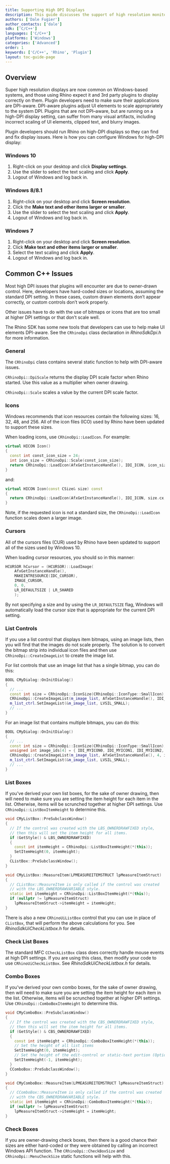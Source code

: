 ```yaml
---
title: Supporting High DPI Displays
description: This guide discusses the support of high resolution monitors.
authors: ['Dale Fugier']
author_contacts: ['dale']
sdk: ['C/C++']
languages: ['C/C++']
platforms: ['Windows']
categories: ['Advanced']
order: 1
keywords: ['C/C++', 'Rhino', 'Plugin']
layout: toc-guide-page
---
```


 
## Overview

Super high resolution displays are now common on Windows-based systems, and those using Rhino expect it and 3rd party plugins to display correctly on them. Plugin developers need to make sure their applications are DPI–aware. DPI-aware plugins adjust UI elements to scale appropriately to the system DPI. Plugins that are not DPI–aware, but are running on a high-DPI display setting, can suffer from many visual artifacts, including incorrect scaling of UI elements, clipped text, and blurry images.

Plugin developers should run Rhino on high-DPI displays so they can find and fix display issues. Here is how you can configure Windows for high-DPI display:

### Windows 10

1. Right-click on your desktop and click **Display settings**.
1. Use the slider to select the text scaling and click **Apply**.
1. Logout of Windows and log back in.

### Windows 8/8.1

1. Right-click on your desktop and click **Screen resolution**.
1. Click the **Make text and other items larger or smaller**.
1. Use the slider to select the text scaling and click **Apply**.
1. Logout of Windows and log back in.

### Windows 7

1. Right-click on your desktop and click **Screen resolution**.
1. Click **Make text and other items larger or smaller**.
1. Select the text scaling and click **Apply**.
1. Logout of Windows and log back in.

## Common C++ Issues

Most high DPI issues that plugins will encounter are due to owner-drawn control. Here, developers have hard-coded sizes or locations, assuming the standard DPI setting. In these cases, custom drawn elements don’t appear correctly, or custom controls don’t work properly.

Other issues have to do with the use of bitmaps or icons that are too small at higher DPI settings or that don’t scale well.

The Rhino SDK has some new tools that developers can use to help make UI elements DPI-aware. See the ```CRhinoDpi``` class declaration in *RhinoSdkDpi.h* for more information.

### General

The ```CRhinoDpi``` class contains several static function to help with DPI-aware issues.

```CRhinoDpi::DpiScale``` returns the display DPI scale factor when Rhino started. Use this value as a multiplier when owner drawing.

```CRhinoDpi::Scale``` scales a value by the current DPI scale factor.

### Icons

Windows recommends that icon resources contain the following sizes: 16, 32, 48, and 256. All of the icon files (ICO) used by Rhino have been updated to support these sizes.

When loading icons, use ```CRhinoDpi::LoadIcon```. For example:

```cpp
virtual HICON Icon()
{
  const int const_icon_size = 24;
  int icon_size = CRhinoDpi::Scale(const_icon_size);
  return CRhinoDpi::LoadIcon(AfxGetInstanceHandle(), IDI_ICON, icon_size);
}
```

and:

```cpp
virtual HICON Icon(const CSize& size) const
{
  return CRhinoDpi::LoadIcon(AfxGetInstanceHandle(), IDI_ICON, size.cx, size.cy);
}
```

Note, if the requested icon is not a standard size, the ```CRhinoDpi::LoadIcon``` function scales down a larger image.

### Cursors

All of the cursors files (CUR) used by Rhino have been updated to support all of the sizes used by Windows 10.

When loading cursor resources, you should so in this manner:

```cpp
HCURSOR hCursor = (HCURSOR)::LoadImage(
    AfxGetInstanceHandle(),
    MAKEINTRESOURCE(IDC_CURSOR),
    IMAGE_CURSOR,
    0, 0,
    LR_DEFAULTSIZE | LR_SHARED
    );
```

By not specifying a size and by using the ```LR_DEFAULTSIZE``` flag, Windows will automatically load the cursor size that is appropriate for the current DPI setting.

### List Controls

If you use a list control that displays item bitmaps, using an image lists, then you will find that the images do not scale properly. The solution is to convert the bitmap strip into individual icon files and then use ```CRhinoDpi::CreateImageList``` to create the image list.

For list controls that use an image list that has a single bitmap, you can do this:

```cpp
BOOL CMyDialog::OnInitDialog()
{
  // ...
  const int size = CRhinoDpi::IconSize(CRhinoDpi::IconType::SmallIcon);
  CRhinoDpi::CreateImageList(m_image_list, AfxGetInstanceHandle(), IDI_MYICON, size);
  m_list_ctrl.SetImageList(&m_image_list, LVSIL_SMALL);
  // ...
}
```

For an image list that contains multiple bitmaps, you can do this:

```cpp
BOOL CMyDialog::OnInitDialog()
{
  // ...
  const int size = CRhinoDpi::IconSize(CRhinoDpi::IconType::SmallIcon);
  unsigned int image_ids[4] = { IDI_MYICON0, IDI_MYICON1, IDI_MYICON2, IDI_MYICON3 };
  CRhinoDpi::CreateImageList(m_image_list, AfxGetInstanceHandle(), 4, image_ids, size);
  m_list_ctrl.SetImageList(&m_image_list, LVSIL_SMALL);
  // ...
}
```

### List Boxes

If you've derived your own list boxes, for the sake of owner drawing, then will need to make sure you are setting the item height for each item in the list. Otherwise, items will be scrunched together at higher DPI settings. Use ```CRhinoDpi::ListBoxItemHeight``` to determine this.

```cpp
void CMyListBox::PreSubclassWindow()
{
  // If the control was created with the LBS_OWNERDRAWFIXED style,
  // then this will set the item height for all items.
  if (GetStyle() & LBS_OWNERDRAWFIXED)
  {
    const int itemHeight = CRhinoDpi::ListBoxItemHeight(*(this));
    SetItemHeight(0, itemHeight);
  }
  CListBox::PreSubclassWindow();
}

void CMyListBox::MeasureItem(LPMEASUREITEMSTRUCT lpMeasureItemStruct)
{
  // CListBox::MeasureItem is only called if the control was created
  // with the LBS_OWNERDRAWVARIABLE style.
  static int itemHeight = CRhinoDpi::ListBoxItemHeight(*(this));
  if (nullptr != lpMeasureItemStruct)
    lpMeasureItemStruct->itemHeight = itemHeight;
}
```

There is also a new ```CRhinoUiListBox``` control that you can use in place of ```CListBox```, that will perform the above calculations for you. See *RhinoSdkUiCheckListbox.h* for details.

### Check List Boxes

The standard MFC ```CCheckListBox``` class does correctly handle mouse events at high DPI settings. If you are using this class, then modify your code to use ```CRhinoUiCheckListBox```.  See *RhinoSdkUiCheckListbox.h* for details.

### Combo Boxes

If you've derived your own combo boxes, for the sake of owner drawing, then will need to make sure you are setting the item height for each item in the list. Otherwise, items will be scrunched together at higher DPI settings. Use ```CRhinoDpi::ComboBoxItemHeight``` to determine this.

```cpp
void CMyComboBox::PreSubclassWindow()
{
  // If the control was created with the CBS_OWNERDRAWFIXED style,
  // then this will set the item height for all items.
  if (GetStyle() & CBS_OWNERDRAWFIXED)
  {
    const int itemHeight = CRhinoDpi::ComboBoxItemHeight(*(this));
    // Set the height of all list items
    SetItemHeight(0, itemHeight);
    // Set the height of the edit-control or static-text portion (Optional)
    SetItemHeight(-1, itemHeight);
  }
  CComboBox::PreSubclassWindow();
}

void CMyComboBox::MeasureItem(LPMEASUREITEMSTRUCT lpMeasureItemStruct)
{
  // CComboBox::MeasureItem is only called if the control was created
  // with the CBS_OWNERDRAWVARIABLE style.
  static int itemHeight = CRhinoDpi::ComboBoxItemHeight(*(this));
  if (nullptr != lpMeasureItemStruct)
    lpMeasureItemStruct->itemHeight = itemHeight;
}
```

### Check Boxes

If you are owner-drawing check boxes, then there is a good chance their sizes are either hard-coded or they were obtained by calling an incorrect Windows API function. The ```CRhinoDpi::CheckBoxSize``` and ```CRhinoDpi::MenuCheckSize``` static functions will help with this.
